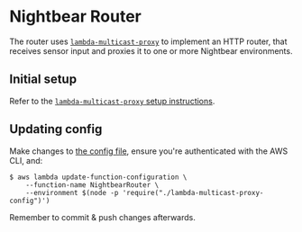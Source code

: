 # Nightbear Router

The router uses [`lambda-multicast-proxy`](https://github.com/jareware/lambda-multicast-proxy) to implement an HTTP router, that receives sensor input and proxies it to one or more Nightbear environments.

## Initial setup

Refer to the [`lambda-multicast-proxy` setup instructions](https://github.com/jareware/lambda-multicast-proxy/blob/master/SETUP.md).

## Updating config

Make changes to [the config file](lambda-multicast-proxy-config.js), ensure you're authenticated with the AWS CLI, and:

```
$ aws lambda update-function-configuration \
    --function-name NightbearRouter \
    --environment $(node -p 'require("./lambda-multicast-proxy-config")')
```

Remember to commit & push changes afterwards.
